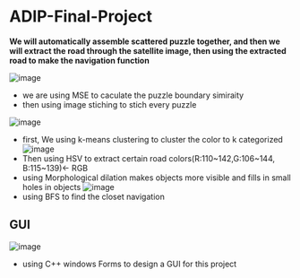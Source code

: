 # ADIP-Final-Project
**We will automatically assemble scattered puzzle together, and then we will extract the road through 
the satellite image, then using the extracted road to make the navigation function**


![image](https://user-images.githubusercontent.com/91001059/166906406-2611bee5-4e3d-4a58-9149-30259cbff649.png)
* we are using MSE to caculate the puzzle boundary simiraity
* then using image stiching to stich every puzzle

![image](https://user-images.githubusercontent.com/91001059/166906583-b2a05445-103b-402c-bf21-372bc9025e98.png)
* first, We using k-means clustering to cluster the color to k categorized
![image](https://user-images.githubusercontent.com/91001059/166906957-d177e11b-6e17-48bf-9bc2-6c7811bca9f2.png)
* Then using HSV to extract certain road colors(R:110~142,G:106~144, B:115~139)<- RGB
* using Morphological dilation makes objects more visible and fills in small holes in objects
![image](https://user-images.githubusercontent.com/91001059/166906635-6361bf7a-7afb-45ec-94f4-2ec2723619cb.png)
* using BFS to find the closet navigation 

## GUI
![image](https://user-images.githubusercontent.com/91001059/166907535-08d87a79-b0cd-4b00-ac4e-1cc2e0ad5352.png)
* using C++ windows Forms to design a GUI for this project



